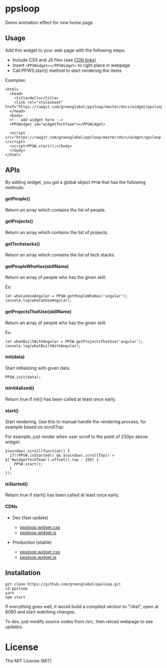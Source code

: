 # ppsloop
Demo animation effect for new home page


## Usage

Add this widget to your web page with the following steps:

- Include CSS and JS files (see [CDN links](#cdns))
- Insert `<PPSWidget></PPSWidget>` to right place in webpage
- Call PPWS.start() method to start rendering the items

Examples:

```
<html>
  <head>
    <title>Hello</title>
    <link rel="stylesheet" href="https://rawgit.com/greenglobal/ppsloop/master/docs/widget/ppsloop.widget.css">
  </head>
  <body>
  <!-- add widget here -->
  <PPSWidget id="widgetTechTeam"></PPSWidget>

  <script src="https://rawgit.com/greenglobal/ppsloop/master/docs/widget/ppsloop.widget.js"></script>
  <script>PPSW.start();</body>
  </body>
</html>
```

## APIs

By adding widget, you got a global object `PPSW` that has the following methods:


#### getPeople()

Return an array which contains the list of people.


#### getProjects()

Return an array which contains the list of projects.


#### getTechstacks()

Return an array which contains the list of tech stacks.


#### getPeopleWhoHas(skillName)

Return an array of people who has the given skill.

Ex:

```
let whoCanUseAngular = PPSW.getPeopleWhoHas('angular');
console.log(whoCanUseAngular);
```

#### getProjectsThatUse(skillName)

Return an array of people who has the given skill.

Ex:

```
let whatBuiltWithAngular = PPSW.getProjectsThatUse('angular');
console.log(whatBuiltWithAngular);
```


#### init(data)

Start initializing with given data.

```
PPSW.init(data);
```


#### isInititalized()

Return true if init() has been called at least once early.



#### start()


Start rendering. Use this to manual handle the rendering process, for example based on scrollTop:

For example, just render when user scroll to the point of 250px above widget:

```
$(window).scroll(function() {
  if(!PPSW.isStarted() && $(window).scrollTop() > $('#widgetTechTeam').offset().top - 250) {
    PPSW.start();
  }
});
```

#### isStarted()

Return true if start() has been called at least once early.


#### CDNs

- Dev (fast update)

  - [ppsloop.widget.css](https://rawgit.com/greenglobal/ppsloop/master/docs/widget/ppsloop.widget.css)
  - [ppsloop.widget.js](https://rawgit.com/greenglobal/ppsloop/master/docs/widget/ppsloop.widget.js)

- Production (stable)

  - [ppsloop.widget.css](https://cdn.rawgit.com/greenglobal/ppsloop/6c9000a4/docs/widget/ppsloop.widget.css)
  - [ppsloop.widget.js](https://cdn.rawgit.com/greenglobal/ppsloop/6c9000a4/docs/widget/ppsloop.widget.js)



## Installation

```
git clone https://github.com/greenglobal/ppsloop.git
cd ppsloop
yarn
npm start
```

If everything goes well, it would build a compiled version to "/dist", open at 8080 and start watching changes.

To dev, just modify source codes from /src, then reload webpage to see updates.


# License

The MIT License (MIT)
